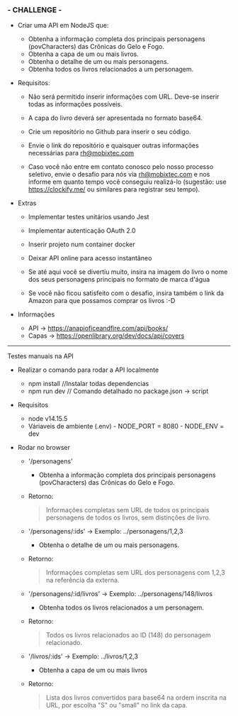  ### - CHALLENGE -

* Criar uma API em NodeJS que:

    * Obtenha a informação completa dos principais personagens (povCharacters) das Crônicas do Gelo e Fogo.
    * Obtenha a capa de um ou mais livros.
    * Obtenha o detalhe de um ou mais personagens.
    * Obtenha todos os livros relacionados a um personagem.

* Requisitos:
    * Não será permitido inserir informações com URL. Deve-se inserir todas as informações possíveis.
    * A capa do livro deverá ser apresentada no formato base64.
    * Crie um repositório no Github para inserir o seu código.
    
    * Envie o link do repositório e quaisquer outras informações necessárias para rh@mobixtec.com
    * Caso você não entre em contato conosco pelo nosso processo seletivo, envie o desafio para nós via rh@mobixtec.com e nos informe em quanto tempo você conseguiu realizá-lo (sugestão: use https://clockify.me/ ou similares para registrar seu tempo).

* Extras
    * Implementar testes unitários usando Jest
    
    * Implementar autenticação OAuth 2.0
    
    * Inserir projeto num container docker
    * Deixar API online para acesso instantâneo
    
    * Se até aqui você se divertiu muito, insira na imagem do livro o nome dos seus personagens principais no formato de marca d'água
    * Se você não ficou satisfeito com o desafio, insira também o link da Amazon para que possamos comprar os livros :-D

* Informações
  * API -> https://anapioficeandfire.com/api/books/
  * Capas -> https://openlibrary.org/dev/docs/api/covers


----------------------------------------------------------------

Testes manuais na API

 * Realizar o comando para rodar a API localmente
    * npm install        //Instalar todas dependencias
    * npm run dev        // Comando detalhado no package.json -> script

 * Requisitos   
    * node v14.15.5
    * Váriaveis de ambiente (.env)
          - NODE_PORT = 8080
          - NODE_ENV = dev

 * Rodar no browser

    * '/personagens'  
        * Obtenha a informação completa dos principais personagens (povCharacters) das Crônicas do Gelo e Fogo.


    * Retorno:
        > Informações completas sem URL de todos os principais personagens de todos os livros, sem distinções de livro. 


    * '/personagens/:ids' -> Exemplo: ../personagens/1,2,3
        * Obtenha o detalhe de um ou mais personagens.

    * Retorno:
        > Informações completas sem URL dos personagens com 1,2,3 na referência da  externa.
        
    * '/personagens/:id/livros' -> Exemplo: ../personagens/148/livros
        * Obtenha todos os livros relacionados a um personagem.

    * Retorno: 
        > Todos os livros relacionados ao ID (148) do personagem relacionado.

    * '/livros/:ids' -> Exemplo: ../livros/1,2,3
        * Obtenha a capa de um ou mais livros

    * Retorno: 
        > Lista dos livros convertidos para base64 na ordem inscrita na URL, por escolha "S" ou "small" no link da capa. 
        
